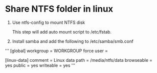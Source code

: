 # Share NTFS folder in linux

1. Use ntfs-config to mount NTFS disk

   This step will add auto mount script to /etc/fstab.   
   
1. Install samba and add the following to /etc/samba/smb.conf

'''
[global]
   workgroup = WORKGROUP
   force user = <username>

[linux-data]
   comment = Linux data
   path = /media/ntfs/data
   browseable = yes
   public = yes
   writeable = yes
'''

